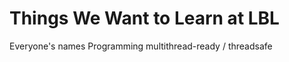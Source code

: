 Things We Want to Learn at LBL
==============================

Everyone's names
Programming multithread-ready / threadsafe

